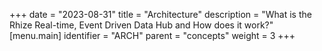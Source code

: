 +++
date = "2023-08-31"
title = "Architecture"
description = "What is the Rhize Real-time, Event Driven Data Hub and How does it work?"
[menu.main]
identifier = "ARCH"
parent = "concepts"
weight = 3
+++
